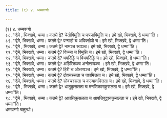 ```yaml
---
title: (९) ४. धम्मवग्गो

---
```

(९) ४. धम्मवग्गो  
८८. ‘‘द्वेमे , भिक्खवे, धम्मा। कतमे द्वे? चेतोविमुत्ति च पञ्‍ञाविमुत्ति च। इमे खो, भिक्खवे, द्वे धम्मा’’ति।  
८९. ‘‘द्वेमे, भिक्खवे, धम्मा। कतमे द्वे? पग्गाहो च अविक्खेपो च। इमे खो, भिक्खवे, द्वे धम्मा’’ति।  
९०. ‘‘द्वेमे , भिक्खवे, धम्मा। कतमे द्वे? नामञ्‍च रूपञ्‍च। इमे खो, भिक्खवे, द्वे धम्मा’’ति।  
९१. ‘‘द्वेमे, भिक्खवे, धम्मा। कतमे द्वे? विज्‍जा च विमुत्ति च। इमे खो, भिक्खवे, द्वे धम्मा’’ति।  
९२. ‘‘द्वेमे, भिक्खवे, धम्मा। कतमे द्वे? भवदिट्ठि च विभवदिट्ठि च। इमे खो, भिक्खवे, द्वे धम्मा’’ति।  
९३. ‘‘द्वेमे, भिक्खवे, धम्मा। कतमे द्वे? अहिरिकञ्‍च अनोत्तप्पञ्‍च । इमे खो, भिक्खवे, द्वे धम्मा’’ति।  
९४. ‘‘द्वेमे, भिक्खवे, धम्मा। कतमे द्वे? हिरी च ओत्तप्पञ्‍च। इमे खो, भिक्खवे, द्वे धम्मा’’ति।  
९५. ‘‘द्वेमे, भिक्खवे, धम्मा। कतमे द्वे? दोवचस्सता च पापमित्तता च। इमे खो, भिक्खवे, द्वे धम्मा’’ति।  
९६. ‘‘द्वेमे, भिक्खवे, धम्मा। कतमे द्वे? सोवचस्सता च कल्याणमित्तता च। इमे खो, भिक्खवे, द्वे धम्मा’’ति।  
९७. ‘‘द्वेमे , भिक्खवे, धम्मा। कतमे द्वे? धातुकुसलता च मनसिकारकुसलता च। इमे खो, भिक्खवे, द्वे धम्मा’’ति।  
९८. ‘‘द्वेमे , भिक्खवे, धम्मा। कतमे द्वे? आपत्तिकुसलता च आपत्तिवुट्ठानकुसलता च। इमे खो, भिक्खवे, द्वे धम्मा’’ति।  
धम्मवग्गो चतुत्थो।  